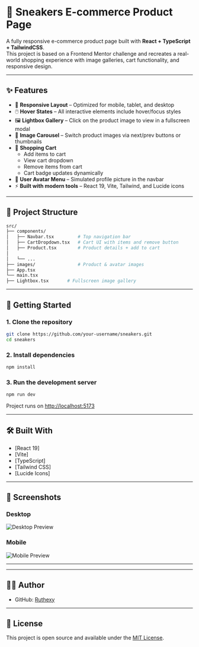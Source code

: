 # 🥾 Sneakers E-commerce Product Page

A fully responsive e-commerce product page built with **React + TypeScript + TailwindCSS**.  
This project is based on a Frontend Mentor challenge and recreates a real-world shopping experience with image galleries, cart functionality, and responsive design.

---

## ✨ Features

- 📱 **Responsive Layout** – Optimized for mobile, tablet, and desktop
- 🖱️ **Hover States** – All interactive elements include hover/focus styles
- 🖼️ **Lightbox Gallery** – Click on the product image to view in a fullscreen modal
- 🔄 **Image Carousel** – Switch product images via next/prev buttons or thumbnails
- 🛒 **Shopping Cart**  
  - Add items to cart  
  - View cart dropdown  
  - Remove items from cart  
  - Cart badge updates dynamically
- 👤 **User Avatar Menu** – Simulated profile picture in the navbar
- ⚡ **Built with modern tools** – React 19, Vite, Tailwind, and Lucide icons

---

## 📂 Project Structure

```bash
src/
├── components/
│   ├── Navbar.tsx         # Top navigation bar
│   ├── CartDropdown.tsx   # Cart UI with items and remove button
│   ├── Product.tsx        # Product details + add to cart
│   
│   └── ...
├── images/                # Product & avatar images
├── App.tsx
└── main.tsx
├── Lightbox.tsx       # Fullscreen image gallery
```

---

## 🚀 Getting Started

### 1. Clone the repository
```bash
git clone https://github.com/your-username/sneakers.git
cd sneakers
```

### 2. Install dependencies
```bash
npm install
```

### 3. Run the development server
```bash
npm run dev
```
Project runs on [http://localhost:5173](http://localhost:5173) 

---

## 🛠️ Built With

- [React 19]
- [Vite]
- [TypeScript]
- [Tailwind CSS]
- [Lucide Icons]

---



## 📸 Screenshots

### Desktop
![Desktop Preview](./design/desktop-design.jpg)

### Mobile
![Mobile Preview](./design/mobile-design.jpg)

---

 

---

## 👨‍💻 Author

- GitHub: [Ruthexy](https://github.com/Ruthexy)  

---

## 📝 License

This project is open source and available under the [MIT License](LICENSE).
